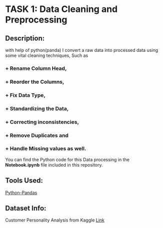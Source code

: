 # TASK 1: Data Cleaning and Preprocessing
## Description: 
with help of python(panda) I convert a raw data into processed data using some vital cleaning techniques, Such as
### + Rename Column Head, 
### + Reorder the Columns, 
### + Fix Data Type, 
### + Standardizing the Data, 
### + Correcting inconsistencies, 
### + Remove Duplicates and 
### + Handle Missing values as well.
You can find the Python code for this Data processing in the **Notebook.ipynb** file included in this repository.
## Tools Used:
<ins> Python-Pandas <ins/>
## Dataset Info: 
Customer Personality Analysis from Kaggle [Link](https://www.kaggle.com/datasets/imakash3011/customer-personality-analysis)
